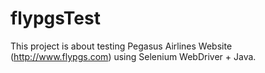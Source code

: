 # flypgsTest

This project is about testing Pegasus Airlines Website (http://www.flypgs.com) using Selenium WebDriver + Java.
